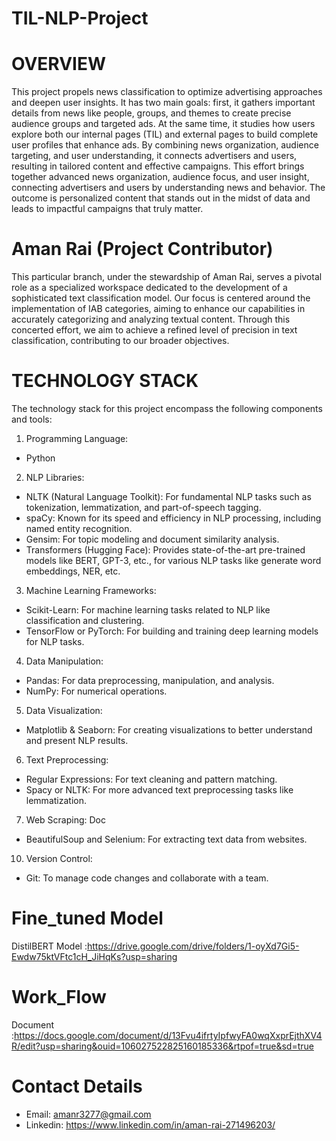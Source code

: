 # TIL-NLP-Project
# OVERVIEW
This project propels news classification to optimize advertising approaches and deepen user insights. It has two main goals: first, it gathers important details from news like people, groups, and themes to create precise audience groups and targeted ads. At the same time, it studies how users explore both our internal pages (TIL) and external pages to build complete user profiles that enhance ads. By combining news organization, audience targeting, and user understanding, it connects advertisers and users, resulting in tailored content and effective campaigns. This effort brings together advanced news organization, audience focus, and user insight, connecting advertisers and users by understanding news and behavior. The outcome is personalized content that stands out in the midst of data and leads to impactful campaigns that truly matter.


# Aman Rai (Project Contributor)
This particular branch, under the stewardship of Aman Rai, serves a pivotal role as a specialized workspace dedicated to the development of a sophisticated text classification model. Our focus is centered around the implementation of IAB categories, aiming to enhance our capabilities in accurately categorizing and analyzing textual content. Through this concerted effort, we aim to achieve a refined level of precision in text classification, contributing to our broader objectives.

# TECHNOLOGY STACK
The technology stack for this project encompass the following components and tools:
1.   Programming Language:
 - Python
2.  NLP Libraries:
- NLTK (Natural Language Toolkit): For fundamental NLP tasks such as tokenization, lemmatization, and      part-of-speech tagging.
- spaCy: Known for its speed and efficiency in NLP processing, including named entity recognition.
- Gensim: For topic modeling and document similarity analysis.
- Transformers (Hugging Face): Provides state-of-the-art pre-trained models like BERT, GPT-3, etc., for various   NLP tasks like generate word embeddings, NER, etc.

3.   Machine Learning Frameworks:
 - Scikit-Learn: For machine learning tasks related to NLP like classification and clustering.
 - TensorFlow or PyTorch: For building and training deep learning models for NLP tasks.

4.   Data Manipulation:
 - Pandas: For data preprocessing, manipulation, and analysis.
 - NumPy: For numerical operations.

5.   Data Visualization:
- Matplotlib & Seaborn: For creating visualizations to better understand and present NLP results.

6.   Text Preprocessing:
- Regular Expressions: For text cleaning and pattern matching.
- Spacy or NLTK: For more advanced text preprocessing tasks like lemmatization.

7.   Web Scraping:   Doc
- BeautifulSoup and Selenium: For extracting text data from websites.

10.   Version Control:
 - Git: To manage code changes and collaborate with a team.


# Fine_tuned Model 
DistilBERT Model :https://drive.google.com/drive/folders/1-oyXd7Gi5-Ewdw75ktVFtc1cH_JiHqKs?usp=sharing

# Work_Flow
Document :https://docs.google.com/document/d/13Fvu4ifrtyIpfwyFA0wqXxprEjthXV4R/edit?usp=sharing&ouid=106027522825160185336&rtpof=true&sd=true

# Contact Details
- Email: amanr3277@gmail.com
- Linkedin: https://www.linkedin.com/in/aman-rai-271496203/
